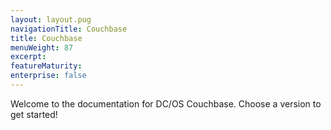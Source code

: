 ```yaml
---
layout: layout.pug
navigationTitle: Couchbase 
title: Couchbase 
menuWeight: 87
excerpt:
featureMaturity:
enterprise: false
---
```


Welcome to the documentation for DC/OS Couchbase. Choose a version to get started!
